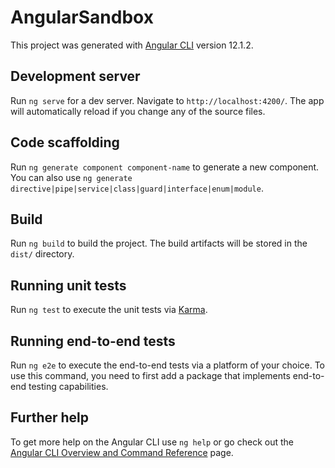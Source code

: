 # AngularSandbox

This project was generated with [Angular CLI](https://github.com/angular/angular-cli) version 12.1.2.

## Development server

Run `ng serve` for a dev server. Navigate to `http://localhost:4200/`. The app will automatically reload if you change any of the source files.

## Code scaffolding

Run `ng generate component component-name` to generate a new component. You can also use `ng generate directive|pipe|service|class|guard|interface|enum|module`.

## Build

Run `ng build` to build the project. The build artifacts will be stored in the `dist/` directory.

## Running unit tests

Run `ng test` to execute the unit tests via [Karma](https://karma-runner.github.io).

## Running end-to-end tests

Run `ng e2e` to execute the end-to-end tests via a platform of your choice. To use this command, you need to first add a package that implements end-to-end testing capabilities.

## Further help

To get more help on the Angular CLI use `ng help` or go check out the [Angular CLI Overview and Command Reference](https://angular.io/cli) page.


<!--אני יצטרך ממך עזרה בבקשה לפני שיעור יש לי ביעה בטרמיל של סטידו קוד ובcmd שלי->
שיעורי בית הם לא קשיים כי שיעורי בית זה מה שכתוב במצגת אחד לאחד פשוט משהוא לא בסדר אצלי תוכל בבקשה בזמן הפסקה הוא לפני שיעור לעזור 
בנסוך לא רק במצגת כתוב אילה גם בספר לימודים באתר
